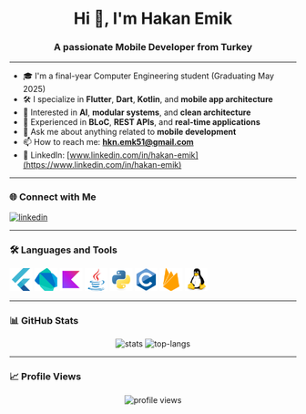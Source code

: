 <!-- Banner -->


<h1 align="center">Hi 👋, I'm Hakan Emik</h1>
<h3 align="center">A passionate Mobile Developer from Turkey</h3>

---

- 🎓 I'm a final-year Computer Engineering student (Graduating May 2025)
- 🛠️ I specialize in **Flutter**, **Dart**, **Kotlin**, and **mobile app architecture**
- 🧠 Interested in **AI**, **modular systems**, and **clean architecture**
- 🔋 Experienced in **BLoC**, **REST APIs**, and **real-time applications**
- 💬 Ask me about anything related to **mobile development**
- 📫 How to reach me: **hkn.emk51@gmail.com**
- 🔗 LinkedIn: [www.linkedin.com/in/hakan-emik](https://www.linkedin.com/in/hakan-emik)

---

### 🌐 Connect with Me

<p align="left">
  <a href="https://www.linkedin.com/in/hakan-emik" target="_blank">
    <img src="https://img.shields.io/badge/LinkedIn-blue?style=for-the-badge&logo=linkedin&logoColor=white" alt="linkedin"/>
  </a>
</p>

---

### 🛠 Languages and Tools

<p align="left">
  <img src="https://raw.githubusercontent.com/devicons/devicon/master/icons/flutter/flutter-original.svg" alt="flutter" width="40" height="40"/>
  <img src="https://raw.githubusercontent.com/devicons/devicon/master/icons/dart/dart-original.svg" alt="dart" width="40" height="40"/>
  <img src="https://raw.githubusercontent.com/devicons/devicon/master/icons/kotlin/kotlin-original.svg" alt="kotlin" width="40" height="40"/>
  <img src="https://raw.githubusercontent.com/devicons/devicon/master/icons/java/java-original.svg" alt="java" width="40" height="40"/>
  <img src="https://raw.githubusercontent.com/devicons/devicon/master/icons/python/python-original.svg" alt="python" width="40" height="40"/>
  <img src="https://raw.githubusercontent.com/devicons/devicon/master/icons/c/c-original.svg" alt="c" width="40" height="40"/>
  <img src="https://raw.githubusercontent.com/devicons/devicon/master/icons/firebase/firebase-plain.svg" alt="firebase" width="40" height="40"/>
  <img src="https://raw.githubusercontent.com/devicons/devicon/master/icons/linux/linux-original.svg" alt="linux" width="40" height="40"/>
</p>

---

### 📊 GitHub Stats

<p align="center">
  <img src="https://github-readme-stats.vercel.app/api?username=hakanemik&show_icons=true&theme=radical" alt="stats"/>
  <img src="https://github-readme-stats.vercel.app/api/top-langs/?username=hakanemik&layout=compact&theme=radical" alt="top-langs"/>
</p>

---

### 📈 Profile Views

<p align="center">
  <img src="https://komarev.com/ghpvc/?username=hakanemik&label=Profile%20views&color=0e75b6&style=flat" alt="profile views"/>
</p>

